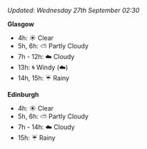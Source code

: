 *Updated: Wednesday 27th September 02:30*

**Glasgow**

* 4h: :sunny: Clear
* 5h, 6h: :partly_sunny: Partly Cloudy
* 7h - 12h: :cloud: Cloudy
* 13h: :cyclone: Windy (:cloud:)
* 14h, 15h: :umbrella: Rainy

**Edinburgh**

* 4h: :sunny: Clear
* 5h, 6h: :partly_sunny: Partly Cloudy
* 7h - 14h: :cloud: Cloudy
* 15h: :umbrella: Rainy
